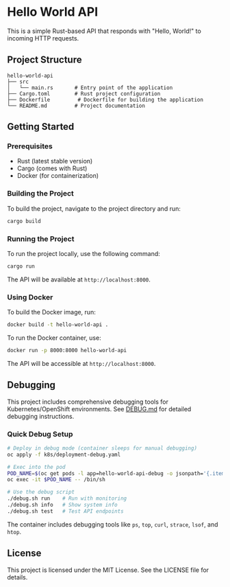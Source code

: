 # Hello World API

This is a simple Rust-based API that responds with "Hello, World!" to incoming HTTP requests.

## Project Structure

```
hello-world-api
├── src
│   └── main.rs       # Entry point of the application
├── Cargo.toml        # Rust project configuration
├── Dockerfile         # Dockerfile for building the application
└── README.md         # Project documentation
```

## Getting Started

### Prerequisites

- Rust (latest stable version)
- Cargo (comes with Rust)
- Docker (for containerization)

### Building the Project

To build the project, navigate to the project directory and run:

```bash
cargo build
```

### Running the Project

To run the project locally, use the following command:

```bash
cargo run
```

The API will be available at `http://localhost:8000`.

### Using Docker

To build the Docker image, run:

```bash
docker build -t hello-world-api .
```

To run the Docker container, use:

```bash
docker run -p 8000:8000 hello-world-api
```

The API will be accessible at `http://localhost:8000`.

## Debugging

This project includes comprehensive debugging tools for Kubernetes/OpenShift environments. See [DEBUG.md](DEBUG.md) for detailed debugging instructions.

### Quick Debug Setup

```bash
# Deploy in debug mode (container sleeps for manual debugging)
oc apply -f k8s/deployment-debug.yaml

# Exec into the pod
POD_NAME=$(oc get pods -l app=hello-world-api-debug -o jsonpath='{.items[0].metadata.name}')
oc exec -it $POD_NAME -- /bin/sh

# Use the debug script
./debug.sh run    # Run with monitoring
./debug.sh info   # Show system info
./debug.sh test   # Test API endpoints
```

The container includes debugging tools like `ps`, `top`, `curl`, `strace`, `lsof`, and `htop`.

## License

This project is licensed under the MIT License. See the LICENSE file for details.